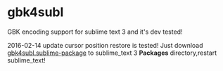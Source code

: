 gbk4subl
========

GBK encoding support for sublime text 3 and it's dev tested!

2016-02-14 update cursor position restore is tested! 
Just download [gbk4subl.sublime-package](https://raw.githubusercontent.com/jeewood/gbk4subl/master/gbk4subl.sublime-package) to sublime_text 3 **Packages** directory,restart sublime_text!


